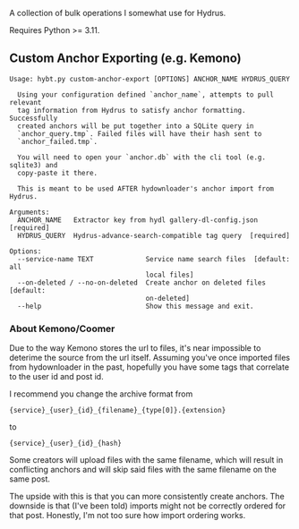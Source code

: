 A collection of bulk operations I somewhat use for Hydrus.

Requires Python >= 3.11.

## Custom Anchor Exporting (e.g. Kemono)
```
Usage: hybt.py custom-anchor-export [OPTIONS] ANCHOR_NAME HYDRUS_QUERY

  Using your configuration defined `anchor_name`, attempts to pull relevant
  tag information from Hydrus to satisfy anchor formatting. Successfully
  created anchors will be put together into a SQLite query in
  `anchor_query.tmp`. Failed files will have their hash sent to
  `anchor_failed.tmp`.

  You will need to open your `anchor.db` with the cli tool (e.g. sqlite3) and
  copy-paste it there.

  This is meant to be used AFTER hydownloader's anchor import from Hydrus.

Arguments:
  ANCHOR_NAME   Extractor key from hydl gallery-dl-config.json  [required]
  HYDRUS_QUERY  Hydrus-advance-search-compatible tag query  [required]

Options:
  --service-name TEXT             Service name search files  [default: all
                                  local files]
  --on-deleted / --no-on-deleted  Create anchor on deleted files  [default:
                                  on-deleted]
  --help                          Show this message and exit.
```

### About Kemono/Coomer
Due to the way Kemono stores the url to files, it's near impossible to deterime the source from the url itself. Assuming you've once imported files from hydownloader in the past, hopefully you have some tags that correlate to the user id and post id.

I recommend you change the archive format from

`{service}_{user}_{id}_{filename}_{type[0]}.{extension}`

to

`{service}_{user}_{id}_{hash}`

Some creators will upload files with the same filename, which will result in conflicting anchors and will skip said files with the same filename on the same post. 

The upside with this is that you can more consistently create anchors. The downside is that (I've been told) imports might not be correctly ordered for that post. Honestly, I'm not too sure how import ordering works.
